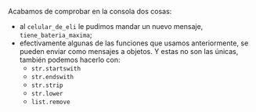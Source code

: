 Acabamos de comprobar en la consola dos cosas:

* al `celular_de_eli` le pudimos mandar un nuevo mensaje, `tiene_bateria_maxima`;
* efectivamente algunas de las funciones que usamos anteriormente, se pueden enviar como mensajes a objetos. Y estas no son las únicas, también podemos hacerlo con:
  * `str.startswith`
  * `str.endswith`
  * `str.strip`
  * `str.lower`
  * `list.remove`